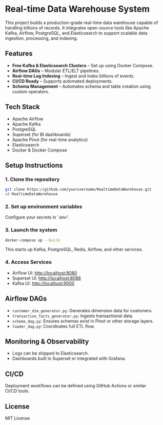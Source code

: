 # Real-time Data Warehouse System

This project builds a production-grade real-time data warehouse capable of handling billions of records. It integrates open-source tools like Apache Kafka, Airflow, PostgreSQL, and Elasticsearch to support scalable data ingestion, processing, and indexing.

## Features

- **Free Kafka & Elasticsearch Clusters** – Set up using Docker Compose.
- **Airflow DAGs** – Modular ETL/ELT pipelines.
- **Real-time Log Indexing** – Ingest and index billions of events.
- **CI/CD Ready** – Supports automated deployments.
- **Schema Management** – Automates schema and table creation using custom operators.

## Tech Stack

- Apache Airflow
- Apache Kafka
- PostgreSQL
- Superset (for BI dashboards)
- Apache Pinot (for real-time analytics)
- Elasticsearch
- Docker & Docker Compose

## Setup Instructions

### 1. Clone the repository

```bash
git clone https://github.com/yourusername/RealtimeDataWarehouse.git
cd RealtimeDataWarehouse
```

### 2. Set up environment variables

Configure your secrets in '.env'.

### 3. Launch the system

```bash
docker-compose up --build
```

This starts up Kafka, PostgreSQL, Redis, Airflow, and other services.

### 4. Access Services

- Airflow UI: [http://localhost:8080](http://localhost:8080)
- Superset UI: [http://localhost:8088](http://localhost:8088)
- Kafka UI: [http://localhost:9000](http://localhost:9000)

## Airflow DAGs

- `customer_dim_generator.py`: Generates dimension data for customers.
- `transaction_facts_generator.py`: Ingests transactional data.
- `schema_dag.py`: Ensures schemas exist in Pinot or other storage layers.
- `loader_dag.py`: Coordinates full ETL flow.

## Monitoring & Observability

- Logs can be shipped to Elasticsearch.
- Dashboards built in Superset or integrated with Grafana.

## CI/CD

Deployment workflows can be defined using GitHub Actions or similar CI/CD tools.

## License

MIT License
